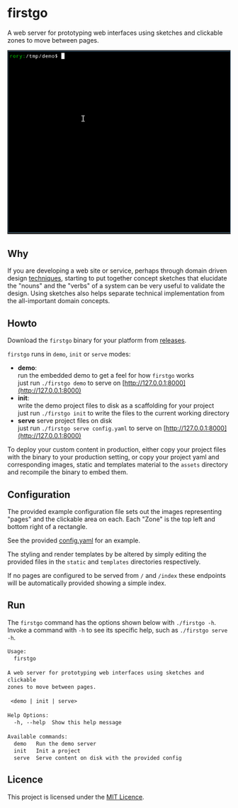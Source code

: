 # firstgo

A web server for prototyping web interfaces using sketches and clickable
zones to move between pages.

![](recording.gif)

## Why

If you are developing a web site or service, perhaps through domain
driven design [techniques](https://en.wikipedia.org/wiki/Event_storming),
starting to put together concept sketches that elucidate the "nouns" and
the "verbs" of a system can be very useful to validate the design. Using
sketches also helps separate technical implementation from the
all-important domain concepts.

## Howto

Download the `firstgo` binary for your platform from
[releases](https://github.com/rorycl/firstgo/releases).

`firstgo` runs in `demo`, `init` or `serve` modes:

* **demo**:  
  run the embedded demo to get a feel for how `firstgo` works  
  just run `./firstgo demo` to serve on 
  [http://127.0.0.1:8000](http://127.0.0.1:8000)
* **init**:  
  write the demo project files to disk as a scaffolding for your
  project   
  just run `./firstgo init` to write the files to the current working
  directory
* **serve**
  serve project files on disk  
  just run `./firstgo serve config.yaml` to serve on 
  [http://127.0.0.1:8000](http://127.0.0.1:8000)

To deploy your custom content in production, either copy your project
files with the binary to your production setting, or copy your project
yaml and corresponding images, static and templates material to the
`assets` directory and recompile the binary to embed them.

## Configuration

The provided example configuration file sets out the images representing
"pages" and the clickable area on each. Each "Zone" is the top left and
bottom right of a rectangle.

See the provided [config.yaml](./config.yaml) for an example.

The styling and render templates by be altered by simply editing the
provided files in the `static` and `templates` directories respectively.

If no pages are configured to be served from `/` and `/index` these
endpoints will be automatically provided showing a simple index.

## Run

The `firstgo` command has the options shown below with `./firstgo -h`.
Invoke a command with `-h` to see its specific help, such as `./firstgo
serve -h`.

```
Usage:
  firstgo 

A web server for prototyping web interfaces using sketches and clickable
zones to move between pages.

 <demo | init | serve>

Help Options:
  -h, --help  Show this help message

Available commands:
  demo   Run the demo server
  init   Init a project
  serve  Serve content on disk with the provided config

```

## Licence

This project is licensed under the [MIT Licence](LICENCE).
